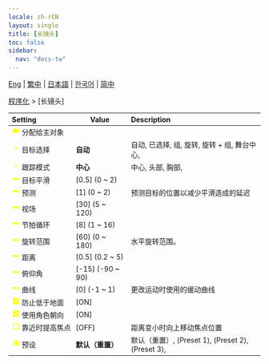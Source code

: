 ```yaml
---
locale: zh-rCN
layout: single
title: [长镜头]
toc: false
sidebar:
  nav: "docs-tw"
---
```

[Eng](/dancexr/menu/2025.4/motion/long_take) | [繁中](/tw/dancexr/menu/2025.4/motion/long_take) | [日本語](/jp/dancexr/menu/2025.4/motion/long_take) | [한국어](/kr/dancexr/menu/2025.4/motion/long_take) | [简中](/zh/dancexr/menu/2025.4/motion/long_take)

[程序化](../menu#程序化) > [长镜头]



| Setting | Value | Description |
| :--- | --- | :--- |
|<nobr>![videocam icon](/images/icon/ic_videocam.png) 分配给主对象</nobr>|| 
|<nobr>![chevron icon](/images/icon/ic_chevron.png) 目标选择</nobr>| **自动** | 自动, 已选择, 组, 旋转, 旋转 + 组, 舞台中心,  |
|<nobr>![chevron icon](/images/icon/ic_chevron.png) 跟踪模式</nobr>| **中心** | 中心, 头部, 胸部,  |
|<nobr>![slider icon](/images/icon/ic_slider.png) 目标平滑</nobr>| [0.5] (0 ~ 2) | 
|<nobr>![slider icon](/images/icon/ic_slider.png) 预测</nobr>| [1] (0 ~ 2) | 预测目标的位置以减少平滑造成的延迟
|<nobr>![slider icon](/images/icon/ic_slider.png) 视场</nobr>| [30] (5 ~ 120) | 
|<nobr>![slider icon](/images/icon/ic_slider.png) 节拍循环</nobr>| [8] (1 ~ 16) | 
|<nobr>![slider icon](/images/icon/ic_slider.png) 旋转范围</nobr>| [60] (0 ~ 180) | 水平旋转范围。
|<nobr>![slider icon](/images/icon/ic_slider.png) 距离</nobr>| [0.5] (0.2 ~ 5) | 
|<nobr>![slider icon](/images/icon/ic_slider.png) 俯仰角</nobr>| [-15] (-90 ~ 90) | 
|<nobr>![slider icon](/images/icon/ic_slider.png) 曲线</nobr>| [0] (-1 ~ 1) | 更改运动时使用的缓动曲线
|<nobr>![check_on icon](/images/icon/ic_check_on.png) 防止低于地面</nobr>| [ON] | 
|<nobr>![check_on icon](/images/icon/ic_check_on.png) 使用角色朝向</nobr>| [ON] | 
|<nobr>![check_off icon](/images/icon/ic_check_off.png) 靠近时提高焦点</nobr>| [OFF] | 距离变小时向上移动焦点位置
|<nobr>![list icon](/images/icon/ic_list.png) 预设</nobr>| **默认（重置）** | 默认（重置）, (Preset 1), (Preset 2), (Preset 3),  |
